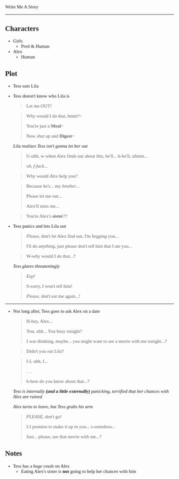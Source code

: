 <style>body{font:15px"Verdana"};</style>

Write Me A Story
****************
Characters
----------
- Girls
	- Pred & Human
- Alex
	- Human

Plot
----
- Tess eats Lila
- Tess doesn't know who Lila is
	> Let me OUT!

	> Why would I do that,
	hmm?~
	>
	> You're just a __Meal__~
	>
	> Now _shut up_ and __Digest__~

	*Lila realizes Tess isn't gonna let her out*
	> U-uhh,
	w-when Alex finds out about this,
	he'll...
	h-he'll,
	uhmm...
	>
	> _oh, f-fuck..._

	> Why would _Alex_ help you?

	> Because he's...
	my _brother_...
	>
	> Please let me out...
	>
	> Alex'll miss me...

	> You're Alex's __sister__??
- Tess panics and lets Lila out
	> _Please_, don't let Alex find out,
	I'm _begging_ you...
	>
	> I'll do _anything_,
	just please don't tell him that I ate you...

	> W-why would I do that...?
	
	*Tess glares threateningly*
	> _Eep!_
	>
	> S-sorry,
	I won't tell him!
	>
	> _Please_,
	don't eat me again...!
***
- Not long after,
	Tess goes to ask Alex on a date
	> H-hey,
	Alex...
	>
	> You,
	uhh...
	You busy tonight?
	>
	> I was thinking,
	maybe...
	you might want to see a movie with me tonight...?

	> Didn't you _eat Lila_?

	> I-I,
	uhh,
	I...
	>
	> . . .
	>
	> h-how do you know about that...?
	
	*Tess is internally*
	*__(and a little externally)__*
	*panicking,*
	*terrified that her chances with Alex are ruined*

	*Alex turns to leave,*
	*but Tess grabs his arm*
	> _PLEASE_,
	don't go!
	>
	> I-I promise to make it up to you...
	s-somehow...
	>
	> Just...
	please,
	see that movie with me...?

Notes
-----
- Tess has a _huge_ crush on Alex
	- Eating Alex's sister is __not__ going to help her chances with him